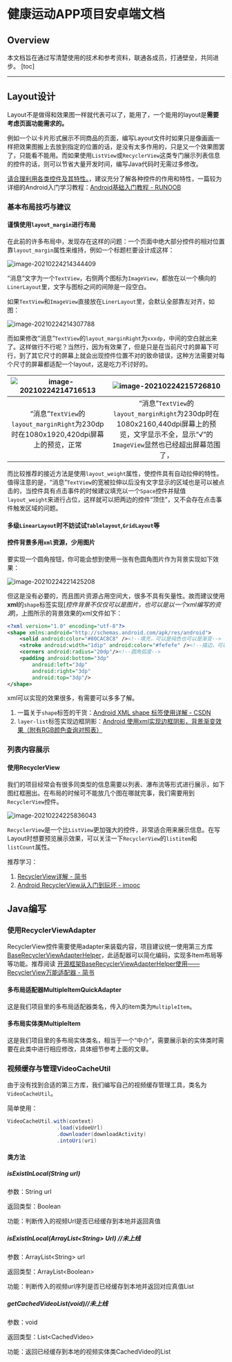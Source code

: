 # 健康运动APP项目安卓端文档



## Overview

本文档旨在通过写清楚使用的技术和参考资料，联通各成员，打通壁垒，共同进步。
[toc]

---



## Layout设计

Layout不是做得和效果图一样就代表可以了，能用了，一个能用的layout是**需要考虑页面功能需求的。**

例如一个以卡片形式展示不同商品的页面，编写Layout文件时如果只是像画画一样把效果图搬上去放到指定的位置的话，是没有太多作用的，只是又一个效果图罢了，只能看不能用。而如果使用`ListView`或`RecyclerView`这类专门展示列表信息的控件的话，则可以节省大量开发时间，编写Java代码时无需过多修改。

<u>请合理利用各类控件及其特性。</u>，建议充分了解各种控件的作用和特性，一篇较为详细的Android入门学习教程：[Android基础入门教程 - RUNOOB](https://www.runoob.com/w3cnote/android-tutorial-intro.html)



### 基本布局技巧与建议

#### 谨慎使用`layout_margin`进行布局

在此前的许多布局中，发现存在这样的问题：一个页面中绝大部分控件的相对位置靠`layout_margin`属性来维持，例如一个标题栏要设计成这样：

![image-20210224214344409](C:%5CUsers%5C13651%5CDesktop%5C%E5%81%A5%E5%BA%B7%E8%BF%90%E5%8A%A8APP%E9%A1%B9%E7%9B%AE%E5%AE%89%E5%8D%93%E7%AB%AF%E6%96%87%E6%A1%A3.assets%5Cimage-20210224214344409.png)

“消息”文字为一个`TextView`，右侧两个图标为`ImageView`，都放在以一个横向的`LinerLayout`里，文字与图标之间的间隙是一段空白。

如果`TextView`和`ImageView`直接放在`LinerLayout`里，会默认全部靠左对齐，如图：

![image-20210224214307788](C:%5CUsers%5C13651%5CDesktop%5C%E5%81%A5%E5%BA%B7%E8%BF%90%E5%8A%A8APP%E9%A1%B9%E7%9B%AE%E5%AE%89%E5%8D%93%E7%AB%AF%E6%96%87%E6%A1%A3.assets%5Cimage-20210224214307788.png)

而如果修改“消息”`TextView`的`layout_marginRight`为`xxxdp`，中间的空白就出来了。这样做行不行呢？当然行，因为有效果了，但是只是在当前尺寸的屏幕下可行，到了其它尺寸的屏幕上就会出现控件位置不对的致命错误，这种方法需要对每个尺寸的屏幕都适配一个layout，这是吃力不讨好的。


| ![image-20210224214716513](C:%5CUsers%5C13651%5CDesktop%5C%E5%81%A5%E5%BA%B7%E8%BF%90%E5%8A%A8APP%E9%A1%B9%E7%9B%AE%E5%AE%89%E5%8D%93%E7%AB%AF%E6%96%87%E6%A1%A3.assets%5Cimage-20210224214716513.png) | ![image-20210224215726810](C:%5CUsers%5C13651%5CDesktop%5C%E5%81%A5%E5%BA%B7%E8%BF%90%E5%8A%A8APP%E9%A1%B9%E7%9B%AE%E5%AE%89%E5%8D%93%E7%AB%AF%E6%96%87%E6%A1%A3.assets%5Cimage-20210224215726810.png) |
| :----------------------------------------------------------: | :----------------------------------------------------------: |
| “消息”`TextView`的`layout_marginRight`为230dp时在1080x1920,420dpi屏幕上的预览，正常 | “消息”`TextView`的`layout_marginRight`为230dp时在1080x2160,440dpi屏幕上的预览，文字显示不全，显示“√”的`ImageView`显然也已经超出屏幕范围了， |

而比较推荐的接近方法是使用`layout_weight`属性，使控件具有自动拉伸的特性。值得注意的是，“消息”`TextView`的宽被拉伸以后没有文字显示的区域也是可以被点击的，当控件具有点击事件的时候建议填充以一个`Space`控件并赋值`layout_weight`来进行占位，这样就可以把两边的控件“顶住”，又不会存在点击事件触发区域的问题。

#### 多级`LinearLayout`时不妨试试`Tablelayout`,`GridLayout`等



#### 控件背景多用`xml`资源，少用图片

要实现一个圆角按钮，你可能会想到使用一张有色圆角图片作为背景实现如下效果：

![image-20210224221425208](C:%5CUsers%5C13651%5CDesktop%5C%E5%81%A5%E5%BA%B7%E8%BF%90%E5%8A%A8APP%E9%A1%B9%E7%9B%AE%E5%AE%89%E5%8D%93%E7%AB%AF%E6%96%87%E6%A1%A3.assets%5Cimage-20210224221425208.png)



但这是没有必要的，而且图片资源占用空间大，很多不具有矢量性。故而建议使用**xml**的`shape`标签实现[*控件背景不仅仅可以是图片，也可以是以一个xml编写的资源*]，上图所示的背景效果的xml文件如下：

```xml
<?xml version="1.0" encoding="utf-8"?>
<shape xmlns:android="http://schemas.android.com/apk/res/android">
    <solid android:color="#80CAC8C8" /><!--填充，可以是纯色也可以是渐变-->
    <stroke android:width="1dip" android:color="#fefefe" /><!--描边，可以是实线虚线等-->
    <corners android:radius="20dp"/><!--圆角弧度-->
    <padding android:bottom="3dp"
        android:left="3dp"
        android:right="3dp"
        android:top="3dp"/>
</shape>
```

xml可以实现的效果很多，有需要可以多多了解。

1. 一篇关于`shape`标签的干货：[Android XML shape 标签使用详解 - CSDN](https://blog.csdn.net/zwname/article/details/82753885)
2. `layer-list`标签实现边框阴影：[Android 使用xml实现边框阴影，背景渐变效果（附有RGB颜色查询对照表）](https://www.cnblogs.com/zhujiabin/p/9375893.html)



### 列表内容展示

#### 使用RecyclerView

我们的项目经常会有很多同类型的信息需要以列表、瀑布流等形式进行展示，如下图红框圈出。在布局的时候可不能放几个图在哪就完事，我们需要用到`RecyclerView`控件。

![image-20210224225836043](C:%5CUsers%5C13651%5CDesktop%5C%E5%81%A5%E5%BA%B7%E8%BF%90%E5%8A%A8APP%E9%A1%B9%E7%9B%AE%E5%AE%89%E5%8D%93%E7%AB%AF%E6%96%87%E6%A1%A3.assets%5Cimage-20210224225836043.png)



`RecyclerView`是一个比`ListView`更加强大的控件，非常适合用来展示信息。在写Layout时想要预览展示效果，可以关注一下`RecyclerView`的`listitem`和`listCount`属性。

推荐学习：

1. [RecyclerView详解 - 简书](https://www.jianshu.com/p/b4bb52cdbeb7)
2. [Android RecyclerView从入门到玩坏 - imooc](https://www.imooc.com/article/68704)



## Java编写

### 使用RecyclerViewAdapter

RecyclerView控件需要使用adapter来装载内容，项目建议统一使用第三方库 [BaseRecyclerViewAdapterHelper](https://github.com/CymChad/BaseRecyclerViewAdapterHelper)，此适配器可以简化编码，实现多Item布局等等功能。推荐阅读 [开源框架BaseRecyclerViewAdapterHelper使用——RecyclerView万能适配器 - 简书](https://www.jianshu.com/p/1e20f301272e)



#### 多布局适配器MultipleItemQuickAdapter

这是我们项目里的多布局适配器类名，传入的item类为`MultipleItem`。



#### 多布局实体类MultipleItem

这是我们项目里的多布局实体类名，相当于一个“中介”，需要展示新的实体类时需要在此类中进行相应修改，具体细节参考上面的文章。



### 视频缓存与管理VideoCacheUtil

由于没有找到合适的第三方库，我们编写自己的视频缓存管理工具，类名为`VideoCacheUtil`。

简单使用：

```java
VideoCacheUtil.with(context)
				.load(vidoeUrl)
				.downloader(downloadActivity)
				.intoUri(uri)
```



#### 类方法

##### isExistInLocal(String url)

参数：String url

返回类型：Boolean

功能：判断传入的视频Url是否已经缓存到本地并返回真值



##### isExistInLocal(ArrayList\<String> Url) //未上线

参数：ArrayList\<String> url

返回类型：ArrayList\<Boolean> 

功能：判断传入的视频url序列是否已经缓存到本地并返回对应真值List



##### getCachedVideoList(void)//未上线

参数：void

返回类型：List\<CachedVideo>

功能：返回已经缓存到本地的视频实体类CachedVideo的List







 

